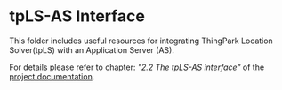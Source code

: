 # tpLS-AS Interface

This folder includes useful resources for integrating ThingPark Location Solver(tpLS) with an Application Server (AS).

For details please refer to chapter: _"2.2 The tpLS-AS interface"_ of the [project documentation](../docs/README.md).